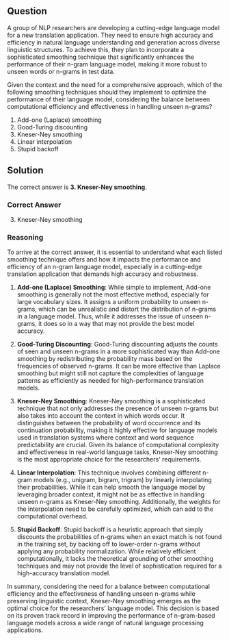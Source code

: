 ## Question
A group of NLP researchers are developing a cutting-edge language model for a new translation application. They need to ensure high accuracy and efficiency in natural language understanding and generation across diverse linguistic structures. To achieve this, they plan to incorporate a sophisticated smoothing technique that significantly enhances the performance of their n-gram language model, making it more robust to unseen words or n-grams in test data.

Given the context and the need for a comprehensive approach, which of the following smoothing techniques should they implement to optimize the performance of their language model, considering the balance between computational efficiency and effectiveness in handling unseen n-grams?

1. Add-one (Laplace) smoothing
2. Good-Turing discounting
3. Kneser-Ney smoothing
4. Linear interpolation
5. Stupid backoff

## Solution
The correct answer is **3. Kneser-Ney smoothing**.

### Correct Answer
3. Kneser-Ney smoothing

### Reasoning

To arrive at the correct answer, it is essential to understand what each listed smoothing technique offers and how it impacts the performance and efficiency of an n-gram language model, especially in a cutting-edge translation application that demands high accuracy and robustness.

1. **Add-one (Laplace) Smoothing**: While simple to implement, Add-one smoothing is generally not the most effective method, especially for large vocabulary sizes. It assigns a uniform probability to unseen n-grams, which can be unrealistic and distort the distribution of n-grams in a language model. Thus, while it addresses the issue of unseen n-grams, it does so in a way that may not provide the best model accuracy.

2. **Good-Turing Discounting**: Good-Turing discounting adjusts the counts of seen and unseen n-grams in a more sophisticated way than Add-one smoothing by redistributing the probability mass based on the frequencies of observed n-grams. It can be more effective than Laplace smoothing but might still not capture the complexities of language patterns as efficiently as needed for high-performance translation models.

3. **Kneser-Ney Smoothing**: Kneser-Ney smoothing is a sophisticated technique that not only addresses the presence of unseen n-grams but also takes into account the context in which words occur. It distinguishes between the probability of word occurrence and its continuation probability, making it highly effective for language models used in translation systems where context and word sequence predictability are crucial. Given its balance of computational complexity and effectiveness in real-world language tasks, Kneser-Ney smoothing is the most appropriate choice for the researchers' requirements.

4. **Linear Interpolation**: This technique involves combining different n-gram models (e.g., unigram, bigram, trigram) by linearly interpolating their probabilities. While it can help smooth the language model by leveraging broader context, it might not be as effective in handling unseen n-grams as Kneser-Ney smoothing. Additionally, the weights for the interpolation need to be carefully optimized, which can add to the computational overhead.

5. **Stupid Backoff**: Stupid backoff is a heuristic approach that simply discounts the probabilities of n-grams when an exact match is not found in the training set, by backing off to lower-order n-grams without applying any probability normalization. While relatively efficient computationally, it lacks the theoretical grounding of other smoothing techniques and may not provide the level of sophistication required for a high-accuracy translation model.

In summary, considering the need for a balance between computational efficiency and the effectiveness of handling unseen n-grams while preserving linguistic context, Kneser-Ney smoothing emerges as the optimal choice for the researchers' language model. This decision is based on its proven track record in improving the performance of n-gram-based language models across a wide range of natural language processing applications.